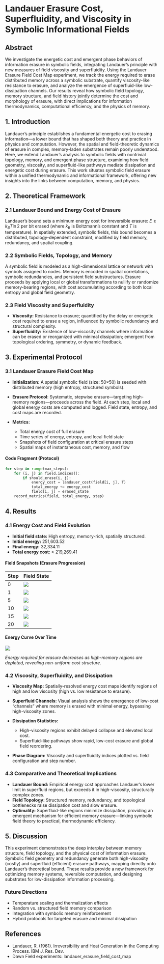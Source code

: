 # Landauer Erasure Cost, Superfluidity, and Viscosity in Symbolic Informational Fields

## Abstract

We investigate the energetic cost and emergent phase behaviors of information erasure in symbolic fields, integrating Landauer’s principle with new measures of field viscosity and superfluidity. Using the Landauer Erasure Field Cost Map experiment, we track the energy required to erase distributed memory across a symbolic substrate, quantify viscosity-like resistance to erasure, and analyze the emergence of superfluid-like low-dissipation channels. Our results reveal how symbolic field topology, memory structure, and field history jointly determine the cost and morphology of erasure, with direct implications for information thermodynamics, computational efficiency, and the physics of memory.

## 1. Introduction

Landauer’s principle establishes a fundamental energetic cost to erasing information—a lower bound that has shaped both theory and practice in physics and computation. However, the spatial and field-theoretic dynamics of erasure in complex, memory-laden substrates remain poorly understood. Here, we extend Landauer’s analysis to symbolic fields with nontrivial topology, memory, and emergent phase structure, examining how field geometry, viscosity, and superfluid-like pathways mediate dissipation and energetic cost during erasure. This work situates symbolic field erasure within a unified thermodynamic and informational framework, offering new insights into the links between computation, memory, and physics.

## 2. Theoretical Framework

### 2.1 Landauer Bound and Energy Cost of Erasure

Landauer’s bound sets a minimum energy cost for irreversible erasure: $E \geq k_B T \ln 2$ per bit erased (where $k_B$ is Boltzmann’s constant and $T$ is temperature). In spatially extended, symbolic fields, this bound becomes a distributed, topology-dependent constraint, modified by field memory, redundancy, and spatial coupling.

### 2.2 Symbolic Fields, Topology, and Memory

A symbolic field is modeled as a high-dimensional lattice or network with symbols assigned to nodes. Memory is encoded in spatial correlations, symbolic redundancies, and persistent field substructures. Erasure proceeds by applying local or global transformations to nullify or randomize memory-bearing regions, with cost accumulating according to both local entropy and global field geometry.

### 2.3 Field Viscosity and Superfluidity

* **Viscosity:** Resistance to erasure; quantified by the delay or energetic cost required to erase a region, influenced by symbolic redundancy and structural complexity.
* **Superfluidity:** Existence of low-viscosity channels where information can be erased or reorganized with minimal dissipation; emergent from topological ordering, symmetry, or dynamic feedback.

## 3. Experimental Protocol

### 3.1 Landauer Erasure Field Cost Map

* **Initialization:** A spatial symbolic field (size: 50×50) is seeded with distributed memory (high entropy, structured symbols).
* **Erasure Protocol:** Systematic, stepwise erasure—targeting high-memory regions—proceeds across the field. At each step, local and global energy costs are computed and logged. Field state, entropy, and cost maps are recorded.
* **Metrics:**

  * Total energy cost of full erasure
  * Time series of energy, entropy, and local field state
  * Snapshots of field configuration at critical erasure steps
  * Spatial maps of instantaneous cost, memory, and flow

#### Code Fragment (Protocol)

```python
for step in range(max_steps):
    for (i, j) in field.indices():
        if should_erase(i, j):
            energy_cost = landauer_cost(field[i, j], T)
            total_energy += energy_cost
            field[i, j] = erased_state
    record_metrics(field, total_energy, step)
```

## 4. Results

### 4.1 Energy Cost and Field Evolution

* **Initial field state:** High entropy, memory-rich, spatially structured.
* **Initial energy:** 251,603.52
* **Final energy:** 32,334.11
* **Total energy cost:** ≈ 219,269.41

#### Field Snapshots (Erasure Progression)

| Step | Field State                                                                                                        |
| ---- | ------------------------------------------------------------------------------------------------------------------ |
| 0    | ![](../experiments/landauer_erasure_field_cost_map/reference_material/20250630_093247/field_step_0.png)  |
| 1    | ![](../experiments/landauer_erasure_field_cost_map/reference_material/20250630_093247/field_step_1.png)  |
| 5    | ![](../experiments/landauer_erasure_field_cost_map/reference_material/20250630_093247/field_step_5.png)  |
| 10   | ![](../experiments/landauer_erasure_field_cost_map/reference_material/20250630_093247/field_step_10.png) |
| 15   | ![](../experiments/landauer_erasure_field_cost_map/reference_material/20250630_093247/field_step_15.png) |
| 20   | ![](../experiments/landauer_erasure_field_cost_map/reference_material/20250630_093247/field_step_20.png) |

#### Energy Curve Over Time

![](../experiments/landauer_erasure_field_cost_map/reference_material/energy_curve.png)

*Energy required for erasure decreases as high-memory regions are depleted, revealing non-uniform cost structure.*

### 4.2 Viscosity, Superfluidity, and Dissipation

* **Viscosity Map:** Spatially-resolved energy cost maps identify regions of high and low viscosity (high vs. low resistance to erasure).
* **Superfluid Channels:** Visual analysis shows the emergence of low-cost “channels” where memory is erased with minimal energy, bypassing high-viscosity zones.
* **Dissipation Statistics:**

  * High-viscosity regions exhibit delayed collapse and elevated local cost.
  * Superfluid-like pathways show rapid, low-cost erasure and global field reordering.
* **Phase Diagram:** Viscosity and superfluidity indices plotted vs. field configuration and step number.


### 4.3 Comparative and Theoretical Implications

* **Landauer Bound:** Empirical energy cost approaches Landauer’s lower limit in superfluid regions, but exceeds it in high-viscosity, structurally complex zones.
* **Field Topology:** Structured memory, redundancy, and topological bottlenecks raise dissipation cost and slow erasure.
* **Optimality:** Superfluid-like regions minimize dissipation, providing an emergent mechanism for efficient memory erasure—linking symbolic field theory to practical, thermodynamic efficiency.

## 5. Discussion

This experiment demonstrates the deep interplay between memory structure, field topology, and the physical cost of information erasure. Symbolic field geometry and redundancy generate both high-viscosity (costly) and superfluid (efficient) erasure pathways, mapping directly onto Landauer’s theoretical bound. These results provide a new framework for optimizing memory systems, reversible computation, and designing substrates for low-dissipation information processing.

### Future Directions

* Temperature scaling and thermalization effects
* Random vs. structured field memory comparison
* Integration with symbolic memory reinforcement
* Hybrid protocols for targeted erasure and minimal dissipation

## References

* Landauer, R. (1961). Irreversibility and Heat Generation in the Computing Process. IBM J. Res. Dev.
* Dawn Field experiments: landauer\_erasure\_field\_cost\_map
